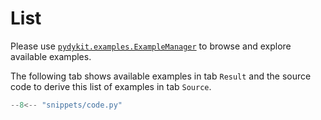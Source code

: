 # List

Please use
[`pydykit.examples.ExampleManager`](../api_reference/example_manager.md#example_manager)
to browse and explore available examples.

The following tab shows available examples in tab `Result` and the source code to derive this list of examples in tab `Source`.

```python exec="true" source="tabbed-right" html="true"
--8<-- "snippets/code.py"
```

<!-- ````md exec="true" source="tabbed-right"
```python exec="true" html="true"
--8<-- "examples/code.py"
```
```` -->
